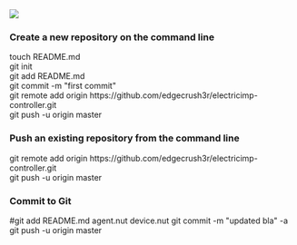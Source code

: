 <img src="https://raw.github.com/edgecrush3r/electricimp-controller/master/screenshot.png" />

<h3>Create a new repository on the command line</h3>
touch README.md
<br/>git init
<br/>git add README.md
<br/>git commit -m "first commit"
<br/>git remote add origin https://github.com/edgecrush3r/electricimp-controller.git
<br/>git push -u origin master


<h3>Push an existing repository from the command line</h3>
git remote add origin https://github.com/edgecrush3r/electricimp-controller.git
<br/>git push -u origin master

<h3>Commit to Git</h3>
#git add README.md agent.nut device.nut 
git commit -m "updated bla" -a
git push -u origin master

